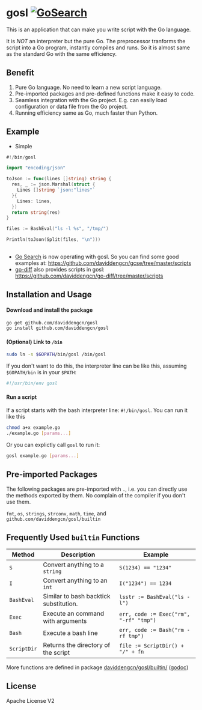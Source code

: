 gosl [![GoSearch](http://go-search.org/badge?id=github.com%2Fdaviddengcn%2Fgosl)](http://go-search.org/view?id=github.com%2Fdaviddengcn%2Fgosl)
====

This is an application that can make you write script with the Go language.

It is *NOT* an interpreter but the pure Go. The preprocessor tranforms the script into a Go program, instantly compiles and runs. So it is almost same as the standard Go with the same efficiency.

Benefit
-------
1. Pure Go language. No need to learn a new script language.
1. Pre-imported packages and pre-defined functions make it easy to code.
1. Seamless integration with the Go project. E.g. can easily load configuration or data file from the Go project.
1. Running efficiency same as Go, much faster than Python.

Example
-------
* Simple
```go
#!/bin/gosl

import "encoding/json"

toJson := func(lines []string) string {
  res, _ := json.Marshal(struct {
    Lines []string `json:"lines"`
  }{
    Lines: lines,
  })
  return string(res)
}

files := BashEval("ls -l %s", "/tmp/")

Println(toJson(Split(files, "\n")))
    
```
* [Go Search](http://go-search.org/) is now operating with gosl. So you can find some good examples at: https://github.com/daviddengcn/gcse/tree/master/scripts
* [go-diff](http://github.com/daviddengcn/go-diff) also provides scripts in gosl: https://github.com/daviddengcn/go-diff/tree/master/scripts

Installation and Usage
----------------------

#### Download and install the package
```bash
go get github.com/daviddengcn/gosl
go install github.com/daviddengcn/gosl
```

#### (Optional) Link to `/bin`
```bash
sudo ln -s $GOPATH/bin/gosl /bin/gosl
```

If you don't want to do this, the interpreter line can be like this, assuming `$GOPATH/bin` is in your `$PATH`:

```bash
#!/usr/bin/env gosl
```

#### Run a script
If a script starts with the bash interpreter line: `#!/bin/gosl`. You can run it like this
```bash
chmod a+x example.go
./example.go [params...]
```

Or you can explictly call `gosl` to run it:
```bash
gosl example.go [params...]
```

Pre-imported Packages
---------------------
The following packages are pre-imported with `.`, i.e. you can directly use the methods exported by them. No complain of the compiler if you don't use them.

`fmt`, `os`, `strings`, `strconv`, `math`, `time`, and `github.com/daviddengcn/gosl/builtin`

Frequently Used `builtin` Functions
---------------------------------

Method | Description | Example
--------|------------|-----------------------
`S`     | Convert anything to a `string` | `S(1234) == "1234"`
`I`     | Convert anything to an `int`   | `I("1234") == 1234`
`BashEval` | Similar to bash backtick substitution. | `lsstr := BashEval("ls -l")`
`Exec`  | Execute an command with arguments  | `err, code := Exec("rm", "-rf" "tmp")`
`Bash`  | Execute a bash line           | `err, code := Bash("rm -rf tmp")`
`ScriptDir` | Returns the directory of the script | `file := ScriptDir() + "/" + fn`

More functions are defined in package [daviddengcn/gosl/builtin/](https://github.com/daviddengcn/gosl/tree/master/builtin) ([godoc](http://godoc.org/github.com/daviddengcn/gosl/builtin))

License
--------
Apache License V2
